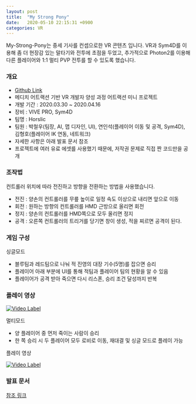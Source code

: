 ```yaml
---
layout: post
title:  "My Strong Pony"
date:   2020-05-10 22:15:31 +0900
categories: VR
---
```



My-Strong-Pony는 중세 기사를 컨셉으로한 VR 콘텐츠 입니다.
VR과 Sym4D를 이용해 좀 더 현장감 있는 말타기와 전투에 초점을 두었고,
추가적으로 Photon2를 이용해 다른 플레이어와 1:1 멀티 PVP 전투를 할 수 있도록 했습니다.

### 개요

- [Github Link](https://github.com/HyoungHoKim/MyStringPony_OnlyScript)
- 메디치 어트랙션 기반 VR 개발자 양성 과정 어트랙션 미니 프로젝트
- 개발 기간 : 2020.03.30 ~ 2020.04.16
- 장비 : VIVE PRO, Sym4D
- 팀명 : Horslic
- 팀원 : 박철우(팀장, AI, 맵 디자인, UI), 연인석(플레이어 이동 및 공격, Sym4D), 김형호(플레이어 IK 연동, 네트워크)
- 자세한 사항은 아래 발표 문서 참조
- 프로젝트에 여러 유료 에셋를 사용했기 때문에, 저작권 문제로 직접 짠 코드만을 공개


### 조작법
컨트롤러 위치에 따라 전진하고 방향을 전환하는 방법을 사용했습니다.
* 전진 : 양손의 컨트롤러를 무릎 높이로 일정 속도 이상으로 내리면 앞으로 이동
* 회전 : 원하는 방향의 컨트롤러를 HMD 근방으로 올리면 회전
* 정지 : 양손의 컨트롤러를 HMD쪽으로 모두 올리면 정지
* 공격 : 오른쪽 컨트롤러의 트리거를 당기면 창이 생성, 적을 찌르면 공격이 된다.


### 게임 구성
싱글모드
* 블루팀과 레드팀으로 나눠 적 진영의 대장 기수(5명)를 잡으면 승리
* 플레이어 아래 부분에 UI를 통해 적팀과 플레이어 팀의 현황을 알 수 있음
* 플레이어가 공격 받아 죽으면 다시 리스폰, 승리 조건 달성까지 반복


### 플레이 영상

[![Video Label](http://img.youtube.com/vi/pWy0xrqDPPo/0.jpg)](https://youtu.be/pWy0xrqDPPo?t=0s)

멀티모드
* 양 플레이어 중 먼저 죽이는 사람이 승리
* 한 쪽 승리 시 두 플레이어 모두 로비로 이동, 재대결 및 싱글 모드로 플레이 가능

플레이 영상

[![Video Label](http://img.youtube.com/vi/Lt9TsjLDIJY/0.jpg)](https://youtu.be/Lt9TsjLDIJY?t=0s)

### 발표 문서
[참조 링크](https://drive.google.com/file/d/1ptYsvg2h5BnRkOHgK3rtUCUDyxq-LADO/view?usp=sharing)
